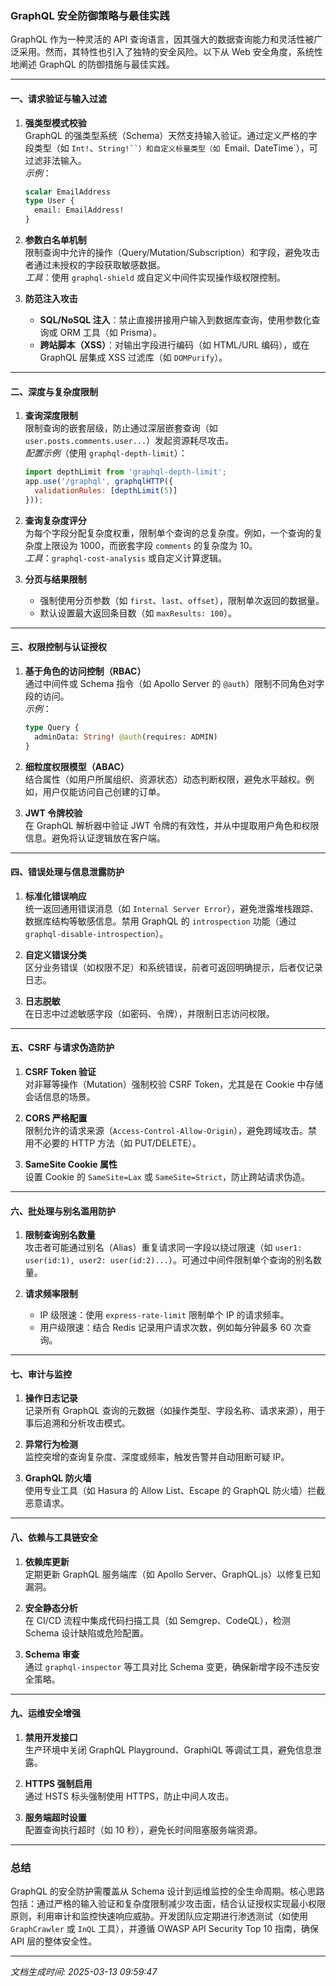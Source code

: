 

### GraphQL 安全防御策略与最佳实践

GraphQL 作为一种灵活的 API 查询语言，因其强大的数据查询能力和灵活性被广泛采用。然而，其特性也引入了独特的安全风险。以下从 Web 安全角度，系统性地阐述 GraphQL 的防御措施与最佳实践。

---

#### 一、请求验证与输入过滤
1. **强类型模式校验**  
   GraphQL 的强类型系统（Schema）天然支持输入验证。通过定义严格的字段类型（如 `Int!`、`String!``）和自定义标量类型（如 `Email`、`DateTime`），可过滤非法输入。  
   *示例*：  
   ```graphql
   scalar EmailAddress
   type User {
     email: EmailAddress!
   }
   ```

2. **参数白名单机制**  
   限制查询中允许的操作（Query/Mutation/Subscription）和字段，避免攻击者通过未授权的字段获取敏感数据。  
   *工具*：使用 `graphql-shield` 或自定义中间件实现操作级权限控制。

3. **防范注入攻击**  
   - **SQL/NoSQL 注入**：禁止直接拼接用户输入到数据库查询，使用参数化查询或 ORM 工具（如 Prisma）。  
   - **跨站脚本（XSS）**：对输出字段进行编码（如 HTML/URL 编码），或在 GraphQL 层集成 XSS 过滤库（如 `DOMPurify`）。

---

#### 二、深度与复杂度限制
1. **查询深度限制**  
   限制查询的嵌套层级，防止通过深层嵌套查询（如 `user.posts.comments.user...`）发起资源耗尽攻击。  
   *配置示例*（使用 `graphql-depth-limit`）：  
   ```javascript
   import depthLimit from 'graphql-depth-limit';
   app.use('/graphql', graphqlHTTP({
     validationRules: [depthLimit(5)]
   }));
   ```

2. **查询复杂度评分**  
   为每个字段分配复杂度权重，限制单个查询的总复杂度。例如，一个查询的复杂度上限设为 1000，而嵌套字段 `comments` 的复杂度为 10。  
   *工具*：`graphql-cost-analysis` 或自定义计算逻辑。

3. **分页与结果限制**  
   - 强制使用分页参数（如 `first`、`last`、`offset`），限制单次返回的数据量。  
   - 默认设置最大返回条目数（如 `maxResults: 100`）。

---

#### 三、权限控制与认证授权
1. **基于角色的访问控制（RBAC）**  
   通过中间件或 Schema 指令（如 Apollo Server 的 `@auth`）限制不同角色对字段的访问。  
   *示例*：  
   ```graphql
   type Query {
     adminData: String! @auth(requires: ADMIN)
   }
   ```

2. **细粒度权限模型（ABAC）**  
   结合属性（如用户所属组织、资源状态）动态判断权限，避免水平越权。例如，用户仅能访问自己创建的订单。

3. **JWT 令牌校验**  
   在 GraphQL 解析器中验证 JWT 令牌的有效性，并从中提取用户角色和权限信息。避免将认证逻辑放在客户端。

---

#### 四、错误处理与信息泄露防护
1. **标准化错误响应**  
   统一返回通用错误消息（如 `Internal Server Error`），避免泄露堆栈跟踪、数据库结构等敏感信息。禁用 GraphQL 的 `introspection` 功能（通过 `graphql-disable-introspection`）。

2. **自定义错误分类**  
   区分业务错误（如权限不足）和系统错误，前者可返回明确提示，后者仅记录日志。

3. **日志脱敏**  
   在日志中过滤敏感字段（如密码、令牌），并限制日志访问权限。

---

#### 五、CSRF 与请求伪造防护
1. **CSRF Token 验证**  
   对非幂等操作（Mutation）强制校验 CSRF Token，尤其是在 Cookie 中存储会话信息的场景。

2. **CORS 严格配置**  
   限制允许的请求来源（`Access-Control-Allow-Origin`），避免跨域攻击。禁用不必要的 HTTP 方法（如 PUT/DELETE）。

3. **SameSite Cookie 属性**  
   设置 Cookie 的 `SameSite=Lax` 或 `SameSite=Strict`，防止跨站请求伪造。

---

#### 六、批处理与别名滥用防护
1. **限制查询别名数量**  
   攻击者可能通过别名（Alias）重复请求同一字段以绕过限速（如 `user1: user(id:1), user2: user(id:2)...`）。可通过中间件限制单个查询的别名数量。

2. **请求频率限制**  
   - IP 级限速：使用 `express-rate-limit` 限制单个 IP 的请求频率。  
   - 用户级限速：结合 Redis 记录用户请求次数，例如每分钟最多 60 次查询。

---

#### 七、审计与监控
1. **操作日志记录**  
   记录所有 GraphQL 查询的元数据（如操作类型、字段名称、请求来源），用于事后追溯和分析攻击模式。

2. **异常行为检测**  
   监控突增的查询复杂度、深度或频率，触发告警并自动阻断可疑 IP。

3. **GraphQL 防火墙**  
   使用专业工具（如 Hasura 的 Allow List、Escape 的 GraphQL 防火墙）拦截恶意请求。

---

#### 八、依赖与工具链安全
1. **依赖库更新**  
   定期更新 GraphQL 服务端库（如 Apollo Server、GraphQL.js）以修复已知漏洞。

2. **安全静态分析**  
   在 CI/CD 流程中集成代码扫描工具（如 Semgrep、CodeQL），检测 Schema 设计缺陷或危险配置。

3. **Schema 审查**  
   通过 `graphql-inspector` 等工具对比 Schema 变更，确保新增字段不违反安全策略。

---

#### 九、运维安全增强
1. **禁用开发接口**  
   生产环境中关闭 GraphQL Playground、GraphiQL 等调试工具，避免信息泄露。

2. **HTTPS 强制启用**  
   通过 HSTS 标头强制使用 HTTPS，防止中间人攻击。

3. **服务端超时设置**  
   配置查询执行超时（如 10 秒），避免长时间阻塞服务端资源。

---

### 总结
GraphQL 的安全防护需覆盖从 Schema 设计到运维监控的全生命周期。核心思路包括：通过严格的输入验证和复杂度限制减少攻击面，结合认证授权实现最小权限原则，利用审计和监控快速响应威胁。开发团队应定期进行渗透测试（如使用 `GraphCrawler` 或 `InQL` 工具），并遵循 OWASP API Security Top 10 指南，确保 API 层的整体安全性。

---

*文档生成时间: 2025-03-13 09:59:47*













